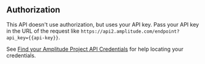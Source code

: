 ## Authorization

This API doesn't use authorization, but uses your API key. Pass your API key in the URL of the request like `https://api2.amplitude.com/endpoint?api_key={{api-key}}`.

See [Find your Amplitude Project API Credentials](../find-api-credentials.md) for help locating your credentials. 